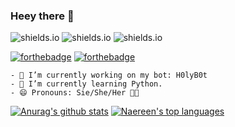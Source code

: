 ### Heey there 👋
![shields.io](https://img.shields.io/badge/in%20love%20with-leo-critical) ![shields.io](https://img.shields.io/badge/os-linux-success) ![shields.io](https://img.shields.io/badge/learning-python-important)

[![forthebadge](https://forthebadge.com/images/badges/makes-people-smile.svg)](https://forthebadge.com) [![forthebadge](https://forthebadge.com/images/badges/built-with-love.svg)](https://forthebadge.com)

```
- 🔭 I’m currently working on my bot: H0lyB0t
- 🌱 I’m currently learning Python.
- 😄 Pronouns: Sie/She/Her 👩‍💻
```

[![Anurag's github stats](https://github-readme-stats.vercel.app/api?username=xcodecat&theme=midnight-purple)](https://github.com/anuraghazra/github-readme-stats)
[![Naereen's top languages](https://github-readme-stats.vercel.app/api/top-langs/?username=xcodecat&theme=midnight-purple)](https://github.com/anuraghazra/github-readme-stats)
